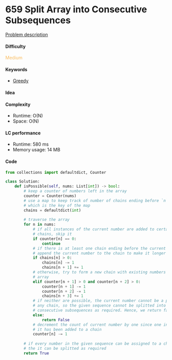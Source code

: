 659 Split Array into Consecutive Subsequences
=======================
[Problem description](https://leetcode.com/problems/split-array-into-consecutive-subsequences/)

#### Difficulty
<span style="color:#FABC60">Medium</span>

#### Keywords
- [Greedy](../categories/greedy.md)
  
#### Idea
 

#### Complexity
- Runtime: O(N)
- Space: O(N)
  
#### LC performance
- Runtime: 580 ms
- Memory usage: 14 MB

#### Code
```python
from collections import defaultdict, Counter

class Solution:
    def isPossible(self, nums: List[int]) -> bool:
        # keep a counter of numbers left in the array
        counter = Counter(nums)
        # use a map to keep track of number of chains ending before `n`, 
        # which is the key of the map
        chains = defaultdict(int)
        
        # traverse the array 
        for n in nums:
            # if all instances of the current number are added to certain 
            # chains, skip it
            if counter[n] == 0:
                continue
            # if there is at least one chain ending before the current number, 
            # append the current number to the chain to make it longer
            if chains[n] > 0:
                chains[n] -= 1
                chains[n + 1] += 1
            # otherwise, try to form a new chain with existing numbers in the 
            # array
            elif counter[n + 1] > 0 and counter[n + 2] > 0:
                counter[n + 1] -= 1
                counter[n + 2] -= 1
                chains[n + 3] += 1
            # if neither are possible, the current number cannot be a part of 
            # any chain, so the given sequence cannot be splitted into 
            # consecutive subsequences as required. Hence, we return false
            else:
                return False
            # decrement the count of current number by one since one instance of
            # it has been added to a chain
            counter[n] -= 1
        
        # if every number in the given sequence can be assigned to a chain, then 
        # the it can be splitted as required
        return True
```